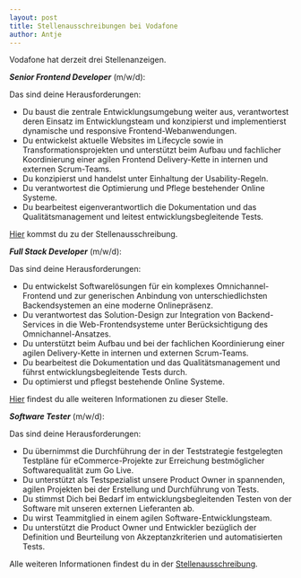 ```yaml
---
layout: post
title: Stellenausschreibungen bei Vodafone
author: Antje
---
```


Vodafone hat derzeit drei Stellenanzeigen.

**_Senior Frontend Developer_** (m/w/d):

Das sind deine Herausforderungen:
 * Du baust die zentrale Entwicklungsumgebung weiter aus, verantwortest deren Einsatz im Entwicklungsteam und konzipierst und implementierst dynamische und responsive Frontend-Webanwendungen.
 * Du entwickelst aktuelle Websites im Lifecycle sowie in Transformationsprojekten und unterstützt beim Aufbau und fachlicher Koordinierung einer agilen Frontend Delivery-Kette in internen und externen Scrum-Teams.
 * Du konzipierst und handelst unter Einhaltung der Usability-Regeln.
 * Du verantwortest die Optimierung und Pflege bestehender Online Systeme.
 * Du bearbeitest eigenverantwortlich die Dokumentation und das Qualitätsmanagement und leitest entwicklungsbegleitende Tests.

[Hier](https://jobfinder.vodafone.de/offer/senior-frontend-developer-m-w-d/201247?categoryId=2833) kommst du zu der Stellenausschreibung.


**_Full Stack Developer_** (m/w/d):

Das sind deine Herausforderungen:
* Du entwickelst Softwarelösungen für ein komplexes Omnichannel-Frontend und zur generischen Anbindung von unterschiedlichsten Backendsystemen an eine moderne Onlinepräsenz.
* Du verantwortest das Solution-Design zur Integration von Backend-Services in die Web-Frontendsysteme unter Berücksichtigung des Omnichannel-Ansatzes.
* Du unterstützt beim Aufbau und bei der fachlichen Koordinierung einer agilen Delivery-Kette in internen und externen Scrum-Teams.
* Du bearbeitest die Dokumentation und das Qualitätsmanagement und führst entwicklungsbegleitende Tests durch.
* Du optimierst und pflegst bestehende Online Systeme.

[Hier](https://jobfinder.vodafone.de/offer/full-stack-developer-m-w-d-online/201309?categoryId=2833) findest du alle weiteren Informationen zu dieser Stelle.


**_Software Tester_** (m/w/d):

Das sind deine Herausforderungen:
 * Du übernimmst die Durchführung der in der Teststrategie festgelegten Testpläne für eCommerce-Projekte zur Erreichung bestmöglicher Softwarequalität zum Go Live.
 * Du unterstützt als Testspezialist unsere Product Owner in spannenden, agilen Projekten bei der Erstellung und Durchführung von Tests. 
 * Du stimmst Dich bei Bedarf im entwicklungsbegleitenden Testen von der Software mit unseren externen Lieferanten ab.
 * Du wirst Teammitglied in einem agilen Software-Entwicklungsteam.
 * Du unterstützt die Product Owner und Entwickler bezüglich der Definition und Beurteilung von Akzeptanzkriterien und automatisierten Tests.

Alle weiteren Informationen findest du in der [Stellenausschreibung](https://jobfinder.vodafone.de/offer/software-tester-m-w-d/201310?categoryId=2833).
